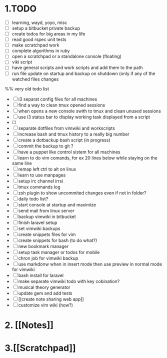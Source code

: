 # 1.TODO
* [ ] learning, wayd, yoyo, misc
* [ ] setup a bitbucket private backup
* [ ] create todos for big areas in my life
* [ ] read good rspec unit tests
* [ ] make scratchpad work
* [ ] complete algorithms in ruby
* [ ] open a scratchpad or a standalone console (floating)
* [ ] viki script
* [ ] have general scripts and work scripts and add them to the path
* [ ] run file update on startup and backup on shutdown (only if any of the watched files changes

%% very old todo list
* [ ] i3 separat config files for all machines
* [ ] find a way to clean tmux opened sessions
* [ ] when opens a new console swith to tmux and clean unused sessions
* [ ] use i3 status bar to display working task displayed from a script
* [ ]
* [ ] separate dotfiles from vimwiki and workscripts
* [ ] increase bash and tmux history to a really big number
* [ ] create a dotbackup bash script (in progress)
* [ ] commit the backup to git ?
* [ ] have a puppet like control sistem for all machines
* [ ] learn to do vim comands, for ex 20 lines below while staying on the same line
* [ ] remap left ctrl to alt on linux
* [ ] learn to use manpages
* [ ] setup irc channel irrsi
* [ ] tmux commands log
* [ ] zsh plugin to show uncommited changes even if not in folder?
* [ ] daily todo list?
* [ ] start console at startup and maximize
* [ ] send mail from linux server
* [ ] backup vimwiki in bitbucket
* [ ] finish laravel setup
* [ ] set vimwiki backups
* [ ] create snippets files for vim
* [ ] create snippets for bash (to do what?)
* [ ] new bookmark manager
* [ ] setup task manager or todos for mobile
* [ ] chron job for vimwiki backup
* [ ] use markdonw when in insert mode then use preview in normal mode for vimwiki
* [ ] bash install for laravel
* [ ] make separate vimwiki todo with key cobination?
* [ ] musical theory generator
* [ ] update gem and add tests
* [ ] [[create note sharing web app]]
* [ ] customize vim wiki (how?)

# 2. [[Notes]]

# 3.[[Scratchpad]]

